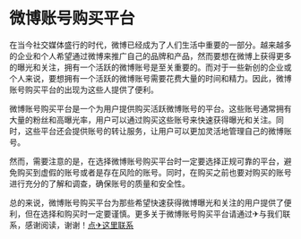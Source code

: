 # 微博账号购买平台

在当今社交媒体盛行的时代，微博已经成为了人们生活中重要的一部分。越来越多的企业和个人希望通过微博来推广自己的品牌和产品，然而要想在微博上获得更多的曝光和关注，拥有一个活跃的微博账号是至关重要的。而对于一些新创的企业或个人来说，要想拥有一个活跃的微博账号需要花费大量的时间和精力。因此，微博账号购买平台的出现为这些人提供了便利。

微博账号购买平台是一个为用户提供购买活跃微博账号的平台。这些账号通常拥有大量的粉丝和高曝光率，用户可以通过购买这些账号来快速获得曝光和关注。同时，这些平台还会提供账号的转让服务，让用户可以更加灵活地管理自己的微博账号。

然而，需要注意的是，在选择微博账号购买平台时一定要选择正规可靠的平台，避免购买到虚假的账号或者是存在风险的账号。同时，在购买之前也要对购买的账号进行充分的了解和调查，确保账号的质量和安全性。

总的来说，微博账号购买平台为那些希望快速获得微博曝光和关注的用户提供了便利，但在选择和购买时一定要谨慎。更多关于微博账号购买平台请通过✈与我们联系，感谢阅读，谢谢！[点✈这里联系](https://www.k02.cc)
